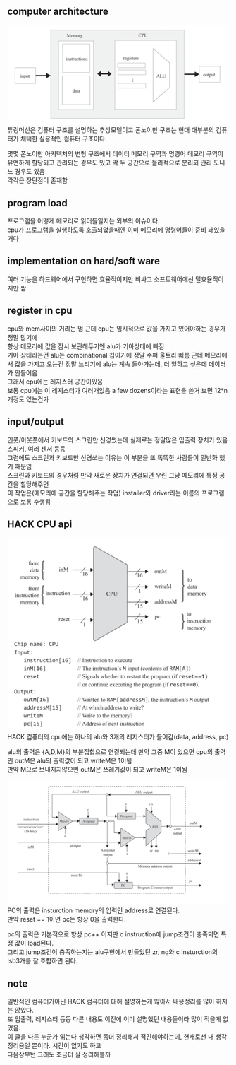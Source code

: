 ## computer architecture
![](./kdh_files/von_neumann_architecture.png)
튜링머신은 컴퓨터 구조를 설명하는 추상모델이고 폰노이만 구조는 현대 대부분의 컴퓨터가 채택한 실용적인 컴퓨터 구조이다.

몇몇 폰노이만 아키텍처의 변형 구조에서 데이터 메모리 구역과 명령어 메모리 구역이 유연하게 할당되고 관리되는 경우도 있고 딱 두 공간으로 물리적으로 분리되 관리 도니느 경우도 있음  
각각은 장단점이 존재함


## program load
프로그램을 어떻게 메모리로 읽어들일지는 외부의 이슈이다.  
cpu가 프로그램을 실행하도록 호출되었을때엔 이미 메모리에 명령어들이 준비 돼있을거다


## implementation on hard/soft ware
여러 기능을 하드웨어에서 구현하면 효율적이지만 비싸고 소프트웨어에선 덜효율적이지만 쌈


## register in cpu
cpu와 mem사이의 거리는 멈 근데 cpu는 임시적으로 값을 가지고 있어야하는 경우가 정말 많기에  
항상 메모리에 값을 잠시 보관해두기엔 alu가 기아상태에 빠짐  
기아 상태라는건 alu는 combinational 칩이기에 정말 수퍼 울트라 빠름 근데 메모리에서 값을 가지고 오는건 정말 느리기에 alu는 계속 돌아가는데, 더 일하고 싶은데 데이터가 안들어옴  
그래서 cpu에는 레지스터 공간이있음  
보통 cpu에는 이 레지스터가 여러개있음 a few dozens이라는 표현을 쓴거 보면 12*n 개정도 있는건가


## input/output
인풋/아웃풋에서 키보드와 스크린만 신경썼는데 실제로는 정말많은 입출력 장치가 있음 스피커, 여러 센서 등등  
그럼에도 스크린과 키보드만 신경쓰는 이유는 이 부분을 또 똑똑한 사람들이 일반화 했기 때문임  
스크린과 키보드의 경우처럼 만약 새로운 장치가 연결되면 우린 그냥 메모리에 특정 공간을 할당해주면   
이 작업은(메모리에 공간을 할당해주는 작업) installer와 driver라는 이름의 프로그램으로 보통 수행됨


## HACK CPU api
![](./kdh_files/cpu_abs.png)
HACK 컴퓨터의 cpu에는 하나의 alu와 3개의 레지스터가 들어감(data, address, pc)

alu의 출력은 {A,D,M}의 부분집합으로 연결되는데 만약 그중 M이 있으면 cpu의 출력인 outM은 alu의 출력값이 되고 writeM은 1이됨  
만약 M으로 보내지지않으면 outM은 쓰레기값이 되고 writeM은 1이됨


![](./kdh_files/HACK_cpu_architecture.png)
PC의 출력은 insturction memory의 입력인 address로 연결된다.  
만약 reset == 1이면 pc는 항상 0을 출력한다.

pc의 출력은 기본적으로 항상 pc++ 이지만 c instruction에 jump조건이 충족되면 특정 값이 load된다.  
그리고 jump조건이 충족하는지는 alu구현에서 만들었던 zr, ng와 c insturction의 lsb3개를 잘 조합하면 된다.  


## note
일반적인 컴퓨터가아닌 HACK 컴퓨터에 대해 설명하는게 많아서 내용정리를 많이 하지는 않았다.  
또 입출력, 레지스터 등등 다른 내용도 이전에 이미 설명했던 내용들이라 많이 적을게 없었음.  
이 글을 다른 누군가 읽는다 생각하면 좀더 정리해서 적긴해야하는데, 현재로선 내 생각정리용일 뿐이라. 시간이 없기도 하고  
다음장부턴 그래도 조금더 잘 정리해볼까

